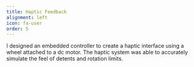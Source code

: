 ```yaml
---
title: Haptic Feedback
alignment: left
icon: fa-user
order: 5
---
```

I designed an embedded controller to create a haptic interface using a wheel attached to a dc motor. The haptic system was able to accurately simulate the feel of detents and rotation limits.  
